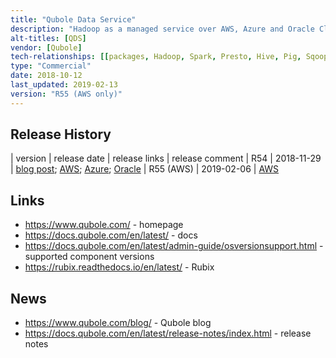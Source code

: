 ```yaml
---
title: "Qubole Data Service"
description: "Hadoop as a managed service over AWS, Azure and Oracle Cloud.  Supports Airflow, Hadoop, Presto and Spark cluster types, automatic management (starting, stopping and scaling) of clusters based on workload, automatic shared Hive metastores within accounts, role based access control (to accounts, clusters and UI/API functionality, with Hive authorisation to manage access to data), connectivity to external databases (Data Stores), labelling of clusters and routing of commands by label (allowing graceful cluster upgrades), custom node bootstrap commands, encryption, auditing, data caching (on AWS only via open source Rubix project), ODBC/JDBC drives.  Has a rich web based user interface that supports exploration of data (in Hadoop, object stores and connected external databases), a command composer with auto completion (supporting Hive, Presto, Pig, Shell, Spark and Worklow commands) with auto completion and command history, parameterisable command templates, data management (import, export and upload), a visual query builder (Smart Query), Zeppelin based notebooks (including publication of public read only notebook views), command schedulers, cluster management and a range of usage and cluster metrics and graphs.  Also supports a REST API.  Priced per hour based on the cloud infrastructure being used, which is in addition to any cloud vendor costs.  Launched in 2013."
alt-titles: [QDS]
vendor: [Qubole]
tech-relationships: [[packages, Hadoop, Spark, Presto, Hive, Pig, Sqoop, Tez, Zeppelin, Airflow, TensorFlow]]
type: "Commercial"
date: 2018-10-12
last_updated: 2019-02-13
version: "R55 (AWS only)"
---
```

## Release History

| version | release date | release links | release comment
| R54 | 2018-11-29 | [blog post](https://www.qubole.com/blog/release-54/); [AWS](https://docs.qubole.com/en/latest/release-notes/releasenotesR54/index.html); [Azure](https://docs.qubole.com/en/latest/release-notes/releasenotes-AzureR54/index.html); [Oracle](https://docs.qubole.com/en/latest/release-notes/releasenotes-OracleR54/index.html)
| R55 (AWS) | 2019-02-06 | [AWS](https://docs.qubole.com/en/latest/release-notes/releasenotesR55/index.html)

## Links

* <https://www.qubole.com/> - homepage
* <https://docs.qubole.com/en/latest/> - docs
* <https://docs.qubole.com/en/latest/admin-guide/osversionsupport.html> - supported component versions
* <https://rubix.readthedocs.io/en/latest/> - Rubix

## News

* <https://www.qubole.com/blog/> - Qubole blog
* <https://docs.qubole.com/en/latest/release-notes/index.html> - release notes